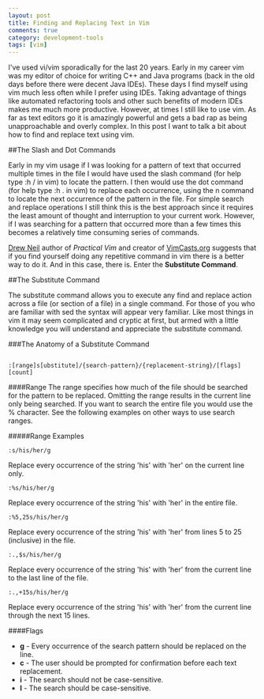 ```yaml
---
layout: post
title: Finding and Replacing Text in Vim
comments: true
category: development-tools
tags: [vim]
---
```


I've used vi/vim sporadically for the last 20 years. Early in my career vim was my editor of choice for writing C++ and Java programs (back in the old days before there were decent Java IDEs). These days I find myself using vim much less often while I prefer using IDEs.  Taking advantage of things like automated refactoring tools and other such benefits of modern IDEs makes me much more productive. However, at times I still like to use vim. As far as text editors go it is amazingly powerful and gets a bad rap as being unapproachable and overly complex. In this post I want to talk a bit about how to find and replace text using vim.
<!--more-->

##The Slash and Dot Commands

Early in my vim usage if I was looking for a pattern of text that occurred multiple times in the file I would have used the slash command (for help type :h / in vim) to locate the pattern. I then would use the dot command (for help type :h . in vim) to replace each occurrence, using the n command to locate the next occurrence of the pattern in the file. For simple search and replace operations I still think this is the best approach since it requires the least amount of thought and interruption to your current work. However, if I was searching for a pattern that occurred more than a few times this becomes a relatively time consuming series of commands. 

[Drew Neil](https://twitter.com/nelstrom) author of _Practical Vim_ and creator of [VimCasts.org](http://vimcasts.org/) suggests that if you find yourself doing any repetitive command in vim there is a better way to do it. And in this case, there is. Enter the **Substitute Command**.

##The Substitute Command

The substitute command allows you to execute any find and replace action across a file (or section of a file) in a single command. For those of you who are familiar with sed the syntax will appear very familiar. Like most things in vim it may seem complicated and cryptic at first, but armed with a little knowledge you will understand and appreciate the substitute command.

###The Anatomy of a Substitute Command
~~~  

:[range]s[ubstitute]/{search-pattern}/{replacement-string}/[flags] [count]

~~~  

####Range
The range specifies how much of the file should be searched for the pattern to be replaced. Omitting the range results in the current line only being searched. If you want to search the entire file you would use the % character. See the following examples on other ways to use search ranges. 

#####Range Examples

~~~
:s/his/her/g
~~~
Replace every occurrence of the string 'his' with 'her' on the current line only.

~~~
:%s/his/her/g
~~~
Replace every occurrence of the string 'his' with 'her' in the entire file.

~~~
:%5,25s/his/her/g
~~~
Replace every occurrence of the string 'his' with 'her' from lines 5 to 25 (inclusive) in the file.

~~~
:.,$s/his/her/g
~~~
Replace every occurrence of the string 'his' with 'her' from the current line to the last line of the file.

~~~
:.,+15s/his/her/g
~~~
Replace every occurrence of the string 'his' with 'her' from the current line through the next 15 lines.

####Flags
* **g** - Every occurrence of the search pattern should be replaced on the line.
* **c** - The user should be prompted for confirmation before each text replacement.
* **i** - The search should not be case-sensitive.
* **I** - The search should be case-sensitive.



 